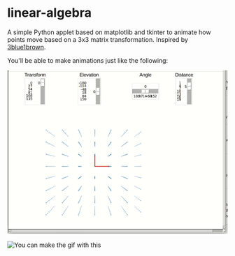 # linear-algebra

A simple Python applet based on matplotlib and tkinter to animate how points move based on a 3x3 matrix transformation. Inspired by [3blue1brown](https://github.com/3b1b).

You'll be able to make animations just like the following:

![You can make stuff like this](https://github.com/charlierlee/linear-algebra/blob/master/Peek.gif)


![You can make the gif with this](https://github.com/phw/peek/releases)
